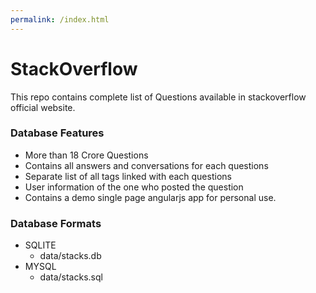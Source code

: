 ```yaml
---
permalink: /index.html
---
```

# StackOverflow
This repo contains complete list of Questions available in stackoverflow official website.

### Database Features
* More than 18 Crore Questions
* Contains all answers and conversations for each questions
* Separate list of all tags linked with each questions
* User information of the one who posted the question
* Contains a demo single page angularjs app for personal use. 

### Database Formats
* SQLITE
    * data/stacks.db
* MYSQL
    * data/stacks.sql

